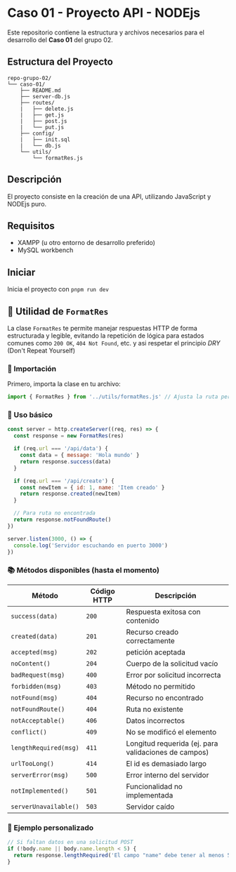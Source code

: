 # Caso 01 - Proyecto API - NODEjs

Este repositorio contiene la estructura y archivos necesarios para el desarrollo del **Caso 01** del grupo 02.

## Estructura del Proyecto

```
repo-grupo-02/
└── caso-01/
    ├── README.md
    ├── server-db.js
    ├── routes/
    |   ├── delete.js
    |   ├── get.js
    |   ├── post.js
    |   └── put.js
    ├── config/
    |   ├── init.sql
    |   └── db.js
    └── utils/
        └── formatRes.js
```

## Descripción

El proyecto consiste en la creación de una API, utilizando JavaScript y NODEjs puro.

## Requisitos

- XAMPP (u otro entorno de desarrollo preferido)
- MySQL workbench

## Iniciar  

Inicia el proyecto con `pnpm run dev`

## 🧰 Utilidad de `FormatRes`

La clase `FormatRes` te permite manejar respuestas HTTP de forma estructurada y legible, evitando la repetición de lógica para estados comunes como `200 OK`, `404 Not Found`, etc. y asi respetar el principio *DRY* (Don't Repeat Yourself) 

### 📄 Importación

Primero, importa la clase en tu archivo:

```js
import { FormatRes } from '../utils/formatRes.js' // Ajusta la ruta pero por defecto esa funcionará
```

### 🚀 Uso básico

```js
const server = http.createServer((req, res) => {
  const response = new FormatRes(res)

  if (req.url === '/api/data') {
    const data = { message: 'Hola mundo' }
    return response.success(data)
  }

  if (req.url === '/api/create') {
    const newItem = { id: 1, name: 'Item creado' }
    return response.created(newItem)
  }

  // Para ruta no encontrada
  return response.notFoundRoute()
})

server.listen(3000, () => {
  console.log('Servidor escuchando en puerto 3000')
})
```

### 📚 Métodos disponibles (hasta el momento)

| Método                | Código HTTP | Descripción                                          |
| --------------------- | ----------- | ---------------------------------------------------- |
| `success(data)`       | `200`       | Respuesta exitosa con contenido                      |
| `created(data)`       | `201`       | Recurso creado correctamente                         |
| `accepted(msg)`       | `202`       | petición aceptada                                    |
| `noContent()`         | `204`       | Cuerpo de la solicitud vacío                         |
| `badRequest(msg)`     | `400`       | Error por solicitud incorrecta                       |
| `forbidden(msg)`      | `403`       | Método no permitido                                  |
| `notFound(msg)`       | `404`       | Recurso no encontrado                                |
| `notFoundRoute()`     | `404`       | Ruta no existente                                    |
| `notAcceptable()`     | `406`       | Datos incorrectos                                    |
| `conflict()`          | `409`       | No se modificó el elemento                           |
| `lengthRequired(msg)` | `411`       | Longitud requerida (ej. para validaciones de campos) |
| `urlTooLong()`        | `414`       | El id es demasiado largo                             |
| `serverError(msg)`    | `500`       | Error interno del servidor                           |
| `notImplemented()`    | `501`       | Funcionalidad no implementada                        |
| `serverUnavailable()` | `503`       | Servidor caído                                       |

### 🧪 Ejemplo personalizado

```js
// Si faltan datos en una solicitud POST
if (!body.name || body.name.length < 5) {
  return response.lengthRequired('El campo "name" debe tener al menos 5 caracteres')
}
```
